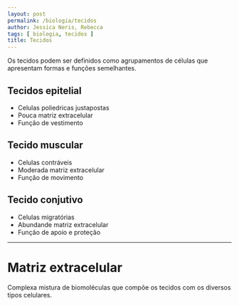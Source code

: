 ```yaml
---
layout: post
permalink: /biologia/tecidos
author: Jessica Neris, Rebecca
tags: [ biologia, tecidos ]
title: Tecidos
---
```


Os tecidos podem ser definidos como agrupamentos de células que apresentam formas e funções semelhantes. 

## Tecidos epitelial
- Celulas poliedricas justapostas
- Pouca matriz extracelular
- Função de vestimento

## Tecido muscular
- Celulas contráveis
- Moderada matriz extracelular
- Função de movimento

## Tecido conjutivo
- Celulas migratórias
- Abundande matriz extracelular
- Função de apoio e proteção

---
# Matriz extracelular
Complexa mistura de biomoléculas que compõe os tecidos com os diversos tipos celulares.
  
